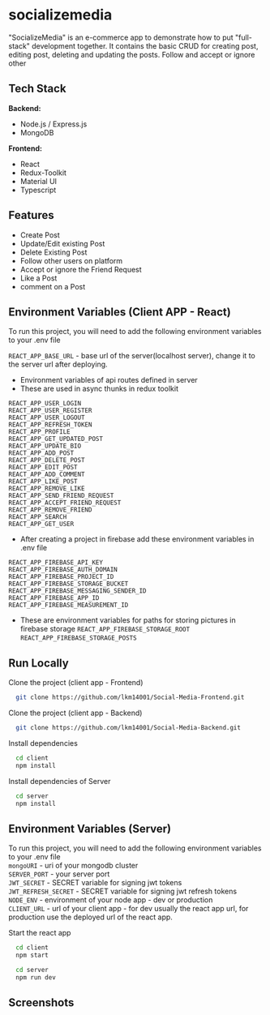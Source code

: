 # socializemedia

"SocializeMedia" is an e-commerce app to demonstrate how to put "full-stack" development together. It contains the basic CRUD for creating post, editing post, deleting and updating the posts. Follow and accept or ignore other 

## Tech Stack

**Backend:**

- Node.js / Express.js
- MongoDB

**Frontend:**

- React
- Redux-Toolkit
- Material UI
- Typescript

## Features

- Create Post
- Update/Edit existing Post
- Delete Existing Post
- Follow other users on platform
- Accept or ignore the Friend Request
- Like a Post
- comment on a Post

## Environment Variables (Client APP - React)

To run this project, you will need to add the following environment variables to your .env file

`REACT_APP_BASE_URL` - base url of the server(localhost server), change it to the server url after deploying.

- Environment variables of api routes defined in server
- These are used in async thunks in redux toolkit

`REACT_APP_USER_LOGIN`  
`REACT_APP_USER_REGISTER`  
`REACT_APP_USER_LOGOUT`  
`REACT_APP_REFRESH_TOKEN`  
`REACT_APP_PROFILE`  
`REACT_APP_GET_UPDATED_POST`  
`REACT_APP_UPDATE_BIO`  
`REACT_APP_ADD_POST`  
`REACT_APP_DELETE_POST`  
`REACT_APP_EDIT_POST`  
`REACT_APP_ADD_COMMENT`  
`REACT_APP_LIKE_POST`  
`REACT_APP_REMOVE_LIKE`  
`REACT_APP_SEND_FRIEND_REQUEST`  
`REACT_APP_ACCEPT_FRIEND_REQUEST`  
`REACT_APP_REMOVE_FRIEND`  
`REACT_APP_SEARCH`  
`REACT_APP_GET_USER`  


- After creating a project in firebase add these environment variables in .env file

`REACT_APP_FIREBASE_API_KEY`  
`REACT_APP_FIREBASE_AUTH_DOMAIN`  
`REACT_APP_FIREBASE_PROJECT_ID`  
`REACT_APP_FIREBASE_STORAGE_BUCKET`  
`REACT_APP_FIREBASE_MESSAGING_SENDER_ID`  
`REACT_APP_FIREBASE_APP_ID`  
`REACT_APP_FIREBASE_MEASUREMENT_ID`  


- These are environment variables for paths for storing pictures in firebase storage
`REACT_APP_FIREBASE_STORAGE_ROOT`  
`REACT_APP_FIREBASE_STORAGE_POSTS`  

## Run Locally

Clone the project (client app - Frontend)

```bash
  git clone https://github.com/lkm14001/Social-Media-Frontend.git
```

Clone the project (client app - Backend)

```bash
  git clone https://github.com/lkm14001/Social-Media-Backend.git
```


Install dependencies

```bash
  cd client
  npm install
```

Install dependencies of Server

```bash
  cd server
  npm install
```

## Environment Variables (Server)
To run this project, you will need to add the following environment variables to your .env file  
`mongoURI` - uri of your mongodb cluster  
`SERVER_PORT` - your server port  
`JWT_SECRET` - SECRET variable for signing jwt tokens  
`JWT_REFRESH_SECRET` - SECRET variable for signing jwt refresh tokens  
`NODE_ENV` - environment of your node app - dev or production  
`CLIENT_URL` - url of your client app - for dev usually the react app url, for production use the deployed url of the react app.  


Start the react app

```bash
  cd client
  npm start
```

```bash
  cd server
  npm run dev
```

## Screenshots


